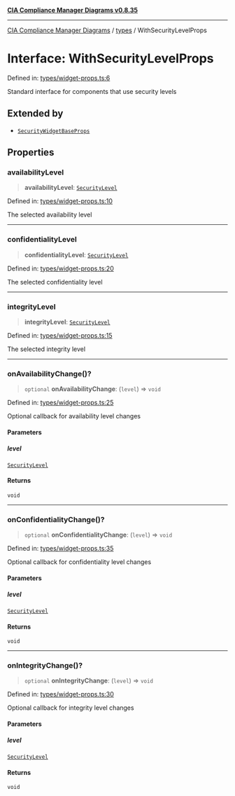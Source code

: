 [**CIA Compliance Manager Diagrams v0.8.35**](../../README.md)

***

[CIA Compliance Manager Diagrams](../../modules.md) / [types](../README.md) / WithSecurityLevelProps

# Interface: WithSecurityLevelProps

Defined in: [types/widget-props.ts:6](https://github.com/Hack23/cia-compliance-manager/blob/b297770fc62abf558e2711cd029bbbe74e6c5cfb/src/types/widget-props.ts#L6)

Standard interface for components that use security levels

## Extended by

- [`SecurityWidgetBaseProps`](../widgets/interfaces/SecurityWidgetBaseProps.md)

## Properties

### availabilityLevel

> **availabilityLevel**: [`SecurityLevel`](../cia/type-aliases/SecurityLevel.md)

Defined in: [types/widget-props.ts:10](https://github.com/Hack23/cia-compliance-manager/blob/b297770fc62abf558e2711cd029bbbe74e6c5cfb/src/types/widget-props.ts#L10)

The selected availability level

***

### confidentialityLevel

> **confidentialityLevel**: [`SecurityLevel`](../cia/type-aliases/SecurityLevel.md)

Defined in: [types/widget-props.ts:20](https://github.com/Hack23/cia-compliance-manager/blob/b297770fc62abf558e2711cd029bbbe74e6c5cfb/src/types/widget-props.ts#L20)

The selected confidentiality level

***

### integrityLevel

> **integrityLevel**: [`SecurityLevel`](../cia/type-aliases/SecurityLevel.md)

Defined in: [types/widget-props.ts:15](https://github.com/Hack23/cia-compliance-manager/blob/b297770fc62abf558e2711cd029bbbe74e6c5cfb/src/types/widget-props.ts#L15)

The selected integrity level

***

### onAvailabilityChange()?

> `optional` **onAvailabilityChange**: (`level`) => `void`

Defined in: [types/widget-props.ts:25](https://github.com/Hack23/cia-compliance-manager/blob/b297770fc62abf558e2711cd029bbbe74e6c5cfb/src/types/widget-props.ts#L25)

Optional callback for availability level changes

#### Parameters

##### level

[`SecurityLevel`](../cia/type-aliases/SecurityLevel.md)

#### Returns

`void`

***

### onConfidentialityChange()?

> `optional` **onConfidentialityChange**: (`level`) => `void`

Defined in: [types/widget-props.ts:35](https://github.com/Hack23/cia-compliance-manager/blob/b297770fc62abf558e2711cd029bbbe74e6c5cfb/src/types/widget-props.ts#L35)

Optional callback for confidentiality level changes

#### Parameters

##### level

[`SecurityLevel`](../cia/type-aliases/SecurityLevel.md)

#### Returns

`void`

***

### onIntegrityChange()?

> `optional` **onIntegrityChange**: (`level`) => `void`

Defined in: [types/widget-props.ts:30](https://github.com/Hack23/cia-compliance-manager/blob/b297770fc62abf558e2711cd029bbbe74e6c5cfb/src/types/widget-props.ts#L30)

Optional callback for integrity level changes

#### Parameters

##### level

[`SecurityLevel`](../cia/type-aliases/SecurityLevel.md)

#### Returns

`void`

